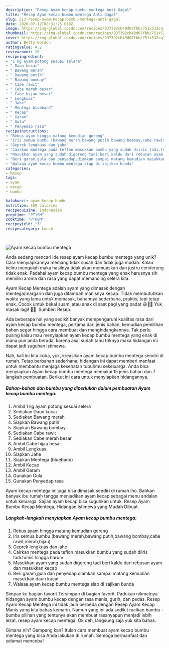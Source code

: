 ```yaml
---
description: "Resep Ayam kecap bumbu mentega Anti Gagal"
title: "Resep Ayam kecap bumbu mentega Anti Gagal"
slug: 513-resep-ayam-kecap-bumbu-mentega-anti-gagal
date: 2020-07-12T08:31:25.010Z
image: https://img-global.cpcdn.com/recipes/937392cb49d07fbb/751x532cq70/ayam-kecap-bumbu-mentega-foto-resep-utama.jpg
thumbnail: https://img-global.cpcdn.com/recipes/937392cb49d07fbb/751x532cq70/ayam-kecap-bumbu-mentega-foto-resep-utama.jpg
cover: https://img-global.cpcdn.com/recipes/937392cb49d07fbb/751x532cq70/ayam-kecap-bumbu-mentega-foto-resep-utama.jpg
author: Betty Gordon
ratingvalue: 4.2
reviewcount: 10
recipeingredient:
- "1 kg ayam potong sesuai selera"
- " Daun kucai"
- " Bawang merah"
- " Bawang putih"
- " Bawang bombay"
- " Cabe rawit"
- " Cabe merah besar"
- " Cabe hijau besar"
- " Lengkuas"
- " Jahe"
- " Mentega blueband"
- " Kecap"
- " Garam"
- " Gula"
- " Penyedap rasa"
recipeinstructions:
- "Rebus ayam hingga matang kemudian goreng"
- "Iris semua bumbu (bawang merah,bawang putih,bawang bombay,cabe rawit,merah,hijau)"
- "Geprek lengkuas dan jahe"
- "Cairkan mentega pada teflon masukkan bumbu yang sudah diiris tadi.tumis hingga harum"
- "Masukkan ayam yang sudah digoreng tadi beri kaldu dari rebusan ayam dan masukkan kecap"
- "Beri garam,gula dan penyedap.diamkan sampai matang kemudian masukkan daun kucai"
- "Walaaa ayam kecap bumbu mentega siap di sajikan bunda"
categories:
- Resep
tags:
- ayam
- kecap
- bumbu

katakunci: ayam kecap bumbu 
nutrition: 169 calories
recipecuisine: Indonesian
preptime: "PT19M"
cooktime: "PT60M"
recipeyield: "3"
recipecategory: Lunch

---
```



![Ayam kecap bumbu mentega](https://img-global.cpcdn.com/recipes/937392cb49d07fbb/751x532cq70/ayam-kecap-bumbu-mentega-foto-resep-utama.jpg)

Anda sedang mencari ide resep ayam kecap bumbu mentega yang unik? Cara menyiapkannya memang tidak susah dan tidak juga mudah. Kalau keliru mengolah maka hasilnya tidak akan memuaskan dan justru cenderung tidak enak. Padahal ayam kecap bumbu mentega yang enak harusnya sih memiliki aroma dan rasa yang dapat memancing selera kita.

Ayam Kecap Mentega adalah ayam yang dimasak dengan mentega/margarin dan juga ditambah manisnya kecap. Tidak membutuhkan waktu yang lama untuk memasak, bahannya sederhana, praktis, tapi tetap enak. Cocok untuk bekal suami atau anak di saat pagi yang padat 😃👍🏻 Yuk masak lagi! 👩‍🍳 ️ Sumber: Resep.

Ada beberapa hal yang sedikit banyak mempengaruhi kualitas rasa dari ayam kecap bumbu mentega, pertama dari jenis bahan, kemudian pemilihan bahan segar hingga cara membuat dan menghidangkannya. Tak perlu pusing kalau mau menyiapkan ayam kecap bumbu mentega yang enak di mana pun anda berada, karena asal sudah tahu triknya maka hidangan ini dapat jadi suguhan istimewa.


Nah, kali ini kita coba, yuk, kreasikan ayam kecap bumbu mentega sendiri di rumah. Tetap berbahan sederhana, hidangan ini dapat memberi manfaat untuk membantu menjaga kesehatan tubuhmu sekeluarga. Anda bisa menyiapkan Ayam kecap bumbu mentega memakai 15 jenis bahan dan 7 langkah pembuatan. Berikut ini cara untuk menyiapkan hidangannya.

<!--inarticleads1-->

##### Bahan-bahan dan bumbu yang diperlukan dalam pembuatan Ayam kecap bumbu mentega:

1. Ambil 1 kg ayam potong sesuai selera
1. Sediakan  Daun kucai
1. Sediakan  Bawang merah
1. Siapkan  Bawang putih
1. Siapkan  Bawang bombay
1. Sediakan  Cabe rawit
1. Sediakan  Cabe merah besar
1. Ambil  Cabe hijau besar
1. Ambil  Lengkuas
1. Siapkan  Jahe
1. Siapkan  Mentega (blueband)
1. Ambil  Kecap
1. Ambil  Garam
1. Gunakan  Gula
1. Gunakan  Penyedap rasa


Ayam kecap mentega ini juga bisa dimasak sendiri di rumah lho. Bahkan banyak ibu rumah tangga menjadikan ayam kecap sebagai menu andalan untuk keluarga. Sajian ayam kecap bisa suguhkan untuk. Resep Ayam Bumbu Kecap Mentega, Hidangan Istimewa yang Mudah Dibuat. 

<!--inarticleads2-->

##### Langkah-langkah menyiapkan Ayam kecap bumbu mentega:

1. Rebus ayam hingga matang kemudian goreng
1. Iris semua bumbu (bawang merah,bawang putih,bawang bombay,cabe rawit,merah,hijau)
1. Geprek lengkuas dan jahe
1. Cairkan mentega pada teflon masukkan bumbu yang sudah diiris tadi.tumis hingga harum
1. Masukkan ayam yang sudah digoreng tadi beri kaldu dari rebusan ayam dan masukkan kecap
1. Beri garam,gula dan penyedap.diamkan sampai matang kemudian masukkan daun kucai
1. Walaaa ayam kecap bumbu mentega siap di sajikan bunda


Simpan ke bagian favorit Tersimpan di bagian favorit. Padukan nikmatnya hidangan ayam bumbu kecap dengan rasa manis, gurih, dan pedas. Resep Ayam Kecap Mentega ini tidak jauh berbeda dengan Resep Ayam Kecap Manis yang kita bahas kemarin. Namun yang ini ada sedikit racikan bumbu - bumbu pilihan yang tentunya akan membuat rasanyapun menjadi lebih lezat. resep ayam kecap mentega. Ok deh, langsung saja yuk kita bahas. 

Gimana nih? Gampang kan? Itulah cara membuat ayam kecap bumbu mentega yang bisa Anda lakukan di rumah. Semoga bermanfaat dan selamat mencoba!
